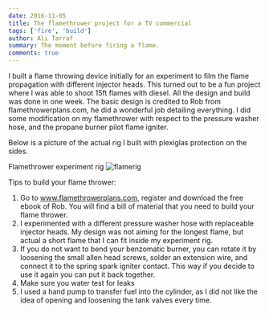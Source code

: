 ```yaml
---
date: 2016-11-05
title: The flamethrower project for a TV commercial
tags: ['fire', 'build']
author: Ali Tarraf
summary: The moment before firing a flame.
comments: true
---
```


I built a flame throwing device initially for an experiment to film the flame propagation with different injector heads. This turned out to be a fun project where I was able to shoot 15ft flames with diesel. All the design and build was done in one week. The basic design is credited to Rob from flamethrowerplans.com, he did a wonderful job detailing everything. I did some modification on my flamethrower with respect to the pressure washer hose, and the propane burner pilot flame igniter.

Below is a picture of the actual rig I built with plexiglas protection on the sides.

Flamethrower experiment rig
![flamerig](/static/images/Flamethrower-experiment-rig.jpg)

Tips to build your flame thrower:

1. Go to www.flamethrowerplans.com, register and download the free ebook of Rob. You will find a bill of material that you need to build your flame thrower.
2. I experimented with a different pressure washer hose with replaceable injector heads. My design was not aiming for the longest flame, but actual a short flame that I can fit inside my experiment rig.
3. If you do not want to bend your benzomatic burner, you can rotate it by loosening the small allen head screws, solder an extension wire, and connect it to the spring spark igniter contact. This way if you decide to use it again you can put it back together.
4. Make sure you water test for leaks
5. I used a hand pump to transfer fuel into the cylinder, as I did not like the idea of opening and loosening the tank valves every time.
